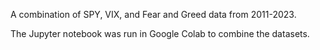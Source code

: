 A combination of SPY, VIX, and Fear and Greed data from 2011-2023.

The Jupyter notebook was run in Google Colab to combine the datasets.
